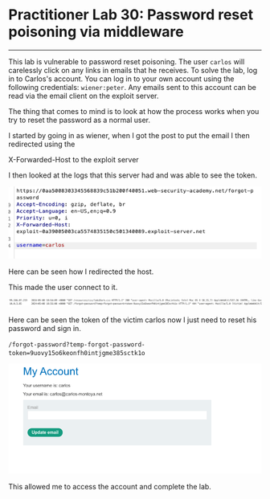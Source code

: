 # Practitioner Lab 30: Password reset poisoning via middleware

---

This lab is vulnerable to password reset poisoning. The user `carlos` will carelessly click on any links in emails that he receives. To solve the lab, log in to Carlos's account. You can log in to your own account using the following credentials: `wiener:peter`. Any emails sent to this account can be read via the email client on the exploit server.

The thing that comes to mind is to look at how the process works when you try to reset the password as a normal user. 

I started by going in as wiener, when I got the post to put the email I then redirected using the

X-Forwarded-Host to the exploit server 

I then looked at the logs that this server had and was able to see the token.

![Untitled](Practitioner%20Lab%2030%20Password%20reset%20poisoning%20via%20m%20f283fb6152f24521a4a10557fa4ef1cb/Untitled.png)

Here can be seen how I redirected the host.

This made the user connect to it.

![Untitled](Practitioner%20Lab%2030%20Password%20reset%20poisoning%20via%20m%20f283fb6152f24521a4a10557fa4ef1cb/Untitled%201.png)

Here can be seen the token of the victim carlos now I just need to reset his password and sign in.

`/forgot-password?temp-forgot-password-token=9uovy15o6keonfh0intjgme385sctk1o`

![Untitled](Practitioner%20Lab%2030%20Password%20reset%20poisoning%20via%20m%20f283fb6152f24521a4a10557fa4ef1cb/Untitled%202.png)

This allowed me to access the account and complete the lab.